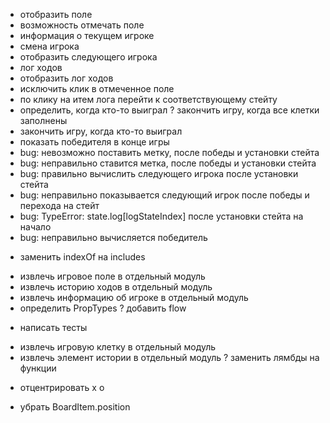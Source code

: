 + отобразить поле
+ возможность отмечать поле
+ информация о текущем игроке
+ смена игрока
+ отобразить следующего игрока
+ лог ходов
+ отобразить лог ходов
+ исключить клик в отмеченное поле
+ по клику на итем лога перейти к соответствующему стейту
+ определить, когда кто-то выиграл
? закончить игру, когда все клетки заполнены
+ закончить игру, когда кто-то выиграл
+ показать победителя в конце игры
+ bug: невозможно поставить метку, после победы и установки стейта
+ bug: неправильно ставится метка, после победы и установки стейта
+ bug: правильно вычислить следующего игрока после установки стейта
+ bug: неправильно показывается следующий игрок после победы и перехода на стейт
+ bug: TypeError: state.log[logStateIndex] после установки стейта на начало
+ bug: неправильно вычисляется победитель
- заменить indexOf на includes
+ извлечь игровое поле в отдельный модуль
+ извлечь историю ходов в отдельный модуль
+ извлечь информацию об игроке в отдельный модуль
+ определить PropTypes
? добавить flow
- написать тесты
+ извлечь игровую клетку в отдельный модуль
+ извлечь элемент истории в отдельный модуль
? заменить лямбды на функции
- отцентрировать x o
+ убрать BoardItem.position